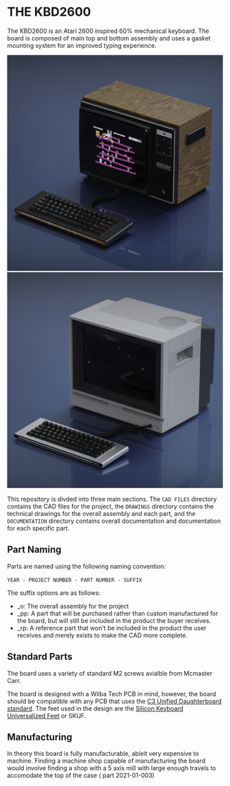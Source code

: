 # THE KBD2600

The KBD2600 is an Atari 2600 inspired 60% mechanical keyboard. The board is composed of main top and bottom assembly and uses a gasket mounting system for an improved typing experience. 

![KBD2600 Thumbnail 1](/RENDERS/Thumbnail.jpg)
![KBD2600 Thumbnail 2](/RENDERS/Thumbnail2.jpg)

This repository is divded into three main sections. The `CAD FILES` directory contains the CAD files for the project, the `DRAWINGS` directory contains the technical drawings for the overall assembly and each part, and the `DOCUMENTATION` directory contains overall documentation and documentation for each specific part.

## Part Naming

Parts are named using the following naming convention:

`YEAR - PROJECT NUMBER - PART NUMBER - SUFFIX`

The suffix options are as follows:
- _o: The overall assembly for the project
- _pp: A part that will be purchased rather than custom manufactured for the board, but will still be included in the
product the buyer receives.
- _rp: A reference part that won't be included in the product the user receives and merely exists to make the CAD more
complete.

## Standard Parts

The board uses a variety of standard M2 screws avialble from Mcmaster Carr.

The board is designed with a Wilba Tech PCB in mind, however, the board should be compatible with any PCB that uses the [C3 Unified Daughterboard standard](https://github.com/Unified-Daughterboard/Unified-Daughterboard). The feet used in the design are the [Silicon Keyboard Universalized Feet](https://github.com/Zambumon/SKUF) or SKUF.

## Manufacturing

In theory this board is fully manufacturable, ableit very expensive to machine. Finding a machine shop capable of manufacturing the board would involve finding a shop with a 5 axis mill with large enough travels to accomodate the top of the case ( part 2021-01-003)
